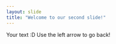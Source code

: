 ```yaml
---
layout: slide
title: "Welcome to our second slide!"
---
```

Your text :D 
Use the left arrow to go back!
